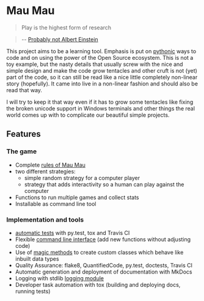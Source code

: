 # Mau Mau

> Play is the highest form of research

> -- [Probably not Albert Einstein](http://quoteinvestigator.com/2014/08/21/play-research/)

This project aims to be a learning tool. Emphasis is put on [pythonic](https://gist.github.com/JeffPaine/6213790) ways to code and on using the power of the Open Source ecosystem. This is not a toy example, but the nasty details that usually screw with the nice and simple design and make the code grow tentacles and other cruft is not (yet) part of the code, so it can still be read like a nice little completely non-linear story (hopefully). It came into live in a non-linear fashion and should also be read that way.

I will try to keep it that way even if it has to grow some tentacles like fixing the broken unicode support in Windows terminals and other things the real world comes up with to complicate our beautiful simple projects.

## Features

### The game

* Complete [rules of Mau Mau](guide/rules.md)
* two different strategies:
    * simple random strategy for a computer player
    * strategy that adds interactivity so a human can play against the computer
* Functions to run multiple games and collect stats
* Installable as command line tool

### Implementation and tools

* [automatic tests](https://github.com/obestwalter/mau-mau/blob/master/tests/) with py.test, tox and Travis CI
* Flexible [command line interface](https://github.com/obestwalter/mau-mau/blob/master/mau_mau/cli.py) (add new functions without adjusting code)
* Use of [magic methods](implementation/remarks.md#magic-methods-protocols) to create custom classes which behave like inbuilt data types
* Quality Assurance: flake8, QuantifiedCode, py.test, doctests, Travis CI
* Automatic generation and deployment of documentation with MkDocs
* Logging with stdlib [logging module](https://docs.python.org/3/library/logging.html)
* Developer task automation with tox (building and deploying docs, running tests)
